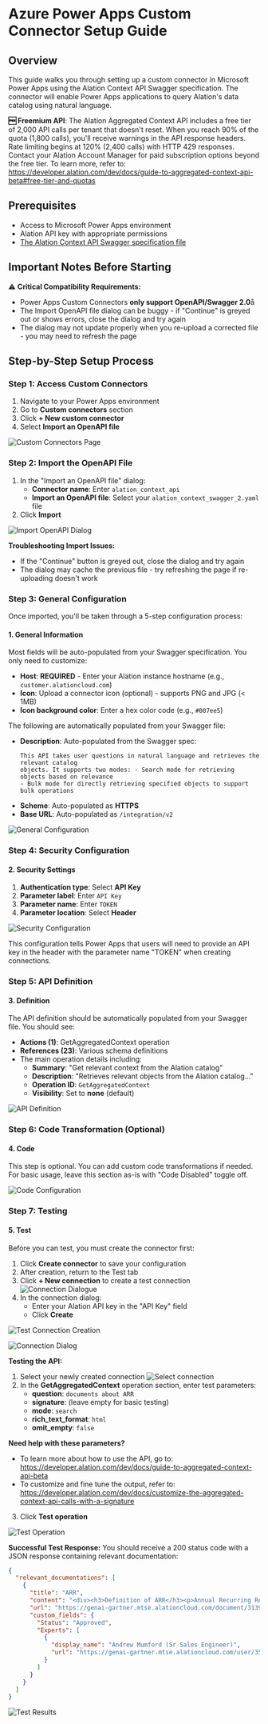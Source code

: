 # Azure Power Apps Custom Connector Setup Guide

## Overview

This guide walks you through setting up a custom connector in Microsoft Power Apps using the Alation Context API Swagger specification. The connector will enable Power Apps applications to query Alation's data catalog using natural language.

**🆓 Freemium API**: The Alation Aggregated Context API includes a free tier of 2,000 API calls per tenant that doesn't reset. When you reach 90% of the quota (1,800 calls), you'll receive warnings in the API response headers. Rate limiting begins at 120% (2,400 calls) with HTTP 429 responses. Contact your Alation Account Manager for paid subscription options beyond the free tier. To learn more, refer to: https://developer.alation.com/dev/docs/guide-to-aggregated-context-api-beta#free-tier-and-quotas

## Prerequisites

- Access to Microsoft Power Apps environment
- Alation API key with appropriate permissions
- [The Alation Context API Swagger specification file](./alation_context_swagger_2.yaml)

## Important Notes Before Starting

⚠️ **Critical Compatibility Requirements:**
- Power Apps Custom Connectors **only support OpenAPI/Swagger 2.0**å
- The Import OpenAPI file dialog can be buggy - if "Continue" is greyed out or shows errors, close the dialog and try again
- The dialog may not update properly when you re-upload a corrected file - you may need to refresh the page

## Step-by-Step Setup Process

### Step 1: Access Custom Connectors

1. Navigate to your Power Apps environment
2. Go to **Custom connectors** section
3. Click **+ New custom connector**
4. Select **Import an OpenAPI file**

![Custom Connectors Page](../images/azure_power_apps_openapi_connector/custom-connectors-page.png)

### Step 2: Import the OpenAPI File

1. In the "Import an OpenAPI file" dialog:
   - **Connector name**: Enter `alation_context_api`
   - **Import an OpenAPI file**: Select your `alation_context_swagger_2.yaml` file
2. Click **Import**

![Import OpenAPI Dialog](../images/azure_power_apps_openapi_connector/import-openapi-dialog.png)

**Troubleshooting Import Issues:**
- If the "Continue" button is greyed out, close the dialog and try again
- The dialog may cache the previous file - try refreshing the page if re-uploading doesn't work

### Step 3: General Configuration

Once imported, you'll be taken through a 5-step configuration process:

#### 1. General Information
Most fields will be auto-populated from your Swagger specification. You only need to customize:

- **Host**: **REQUIRED** - Enter your Alation instance hostname (e.g., `customer.alationcloud.com`)
- **Icon**: Upload a connector icon (optional) - supports PNG and JPG (< 1MB)
- **Icon background color**: Enter a hex color code (e.g., `#007ee5`)

The following are automatically populated from your Swagger file:
- **Description**: Auto-populated from the Swagger spec:
  ```
  This API takes user questions in natural language and retrieves the relevant catalog 
  objects. It supports two modes: - Search mode for retrieving objects based on relevance 
  - Bulk mode for directly retrieving specified objects to support bulk operations
  ```
- **Scheme**: Auto-populated as **HTTPS** 
- **Base URL**: Auto-populated as `/integration/v2`

![General Configuration](../images/azure_power_apps_openapi_connector/general-config.png)

### Step 4: Security Configuration

#### 2. Security Settings
1. **Authentication type**: Select **API Key**
2. **Parameter label**: Enter `API Key`
3. **Parameter name**: Enter `TOKEN`
4. **Parameter location**: Select **Header**

![Security Configuration](../images/azure_power_apps_openapi_connector/security-config.png)

This configuration tells Power Apps that users will need to provide an API key in the header with the parameter name "TOKEN" when creating connections.

### Step 5: API Definition

#### 3. Definition
The API definition should be automatically populated from your Swagger file. You should see:

- **Actions (1)**: GetAggregatedContext operation
- **References (23)**: Various schema definitions
- The main operation details including:
  - **Summary**: "Get relevant context from the Alation catalog"
  - **Description**: "Retrieves relevant objects from the Alation catalog..."
  - **Operation ID**: `GetAggregatedContext`
  - **Visibility**: Set to **none** (default)

![API Definition](../images/azure_power_apps_openapi_connector/definition-config.png)

### Step 6: Code Transformation (Optional)

#### 4. Code
This step is optional. You can add custom code transformations if needed. For basic usage, leave this section as-is with "Code Disabled" toggle off.

![Code Configuration](../images/azure_power_apps_openapi_connector/code-config.png)

### Step 7: Testing

#### 5. Test
Before you can test, you must create the connector first:

1. Click **Create connector** to save your configuration
2. After creation, return to the Test tab
3. Click **+ New connection** to create a test connection
![Connection Dialogue](../images/azure_power_apps_openapi_connector/enter-api-key.png)
4. In the connection dialog:
   - Enter your Alation API key in the "API Key" field
   - Click **Create**

![Test Connection Creation](../images/azure_power_apps_openapi_connector/test-connection-create.png)

![Connection Dialog](../images/azure_power_apps_openapi_connector/connection-dialog.png)

**Testing the API:**
1. Select your newly created connection
![Select connection](../images/azure_power_apps_openapi_connector/select-connection.png)
2. In the **GetAggregatedContext** operation section, enter test parameters:
   - **question**: `documents about ARR`
   - **signature**: (leave empty for basic testing)
   - **mode**: `search`
   - **rich_text_format**: `html`
   - **omit_empty**: `false`

**Need help with these parameters?**
- To learn more about how to use the API, go to: https://developer.alation.com/dev/docs/guide-to-aggregated-context-api-beta
- To customize and fine tune the output, refer to: https://developer.alation.com/dev/docs/customize-the-aggregated-context-api-calls-with-a-signature

3. Click **Test operation**

![Test Operation](../images/azure_power_apps_openapi_connector/test-operation.png)

**Successful Test Response:**
You should receive a 200 status code with a JSON response containing relevant documentation:

```json
{
  "relevant_documentations": [
    {
      "title": "ARR",
      "content": "<div><h3>Definition of ARR</h3><p>Annual Recurring Revenue, or ARR, is...",
      "url": "https://genai-gartner.mtse.alationcloud.com/document/3139/",
      "custom_fields": {
        "Status": "Approved",
        "Experts": [
          {
            "display_name": "Andrew Mumford (Sr Sales Engineer)",
            "url": "https://genai-gartner.mtse.alationcloud.com/user/35/"
          }
        ]
      }
    }
  ]
}
```

![Test Results](../images/azure_power_apps_openapi_connector/test-results.png)